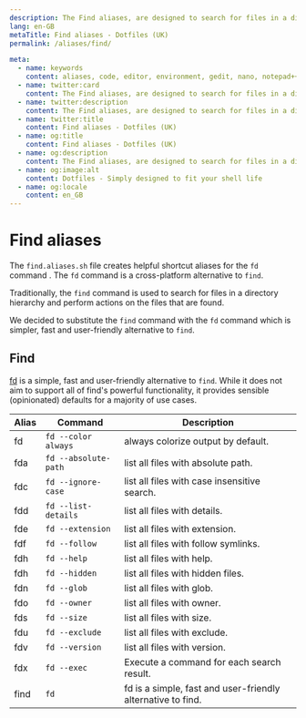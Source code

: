 ```yaml
---
description: The Find aliases, are designed to search for files in a directory hierarchy and perform actions on the files that are found.
lang: en-GB
metaTitle: Find aliases - Dotfiles (UK)
permalink: /aliases/find/

meta:
  - name: keywords
    content: aliases, code, editor, environment, gedit, nano, notepad++, text, vi, vim
  - name: twitter:card
    content: The Find aliases, are designed to search for files in a directory hierarchy and perform actions on the files that are found.
  - name: twitter:description
    content: The Find aliases, are designed to search for files in a directory hierarchy and perform actions on the files that are found.
  - name: twitter:title
    content: Find aliases - Dotfiles (UK)
  - name: og:title
    content: Find aliases - Dotfiles (UK)
  - name: og:description
    content: The Find aliases, are designed to search for files in a directory hierarchy and perform actions on the files that are found.
  - name: og:image:alt
    content: Dotfiles - Simply designed to fit your shell life
  - name: og:locale
    content: en_GB
---
```


# Find aliases

The `find.aliases.sh` file creates helpful shortcut aliases for the `fd` command
. The `fd` command is a cross-platform alternative to `find`.

Traditionally, the `find` command is used to search for files in a directory
hierarchy and perform actions on the files that are found.

We decided to substitute the `find` command with the `fd` command which is
simpler, fast and user-friendly alternative to `find`.

## Find

[fd](https://github.com/sharkdp/fd) is a simple, fast and user-friendly
alternative to `find`. While it does not aim to support all of find's powerful
functionality, it provides sensible (opinionated) defaults for a majority of
use cases.

| Alias | Command              | Description                                                 |
| ----- | -------------------- | ----------------------------------------------------------- |
| fd    | `fd --color always`  | always colorize output by default.                          |
| fda   | `fd --absolute-path` | list all files with absolute path.                          |
| fdc   | `fd --ignore-case`   | list all files with case insensitive search.                |
| fdd   | `fd --list-details`  | list all files with details.                                |
| fde   | `fd --extension`     | list all files with extension.                              |
| fdf   | `fd --follow`        | list all files with follow symlinks.                        |
| fdh   | `fd --help`          | list all files with help.                                   |
| fdh   | `fd --hidden`        | list all files with hidden files.                           |
| fdn   | `fd --glob`          | list all files with glob.                                   |
| fdo   | `fd --owner`         | list all files with owner.                                  |
| fds   | `fd --size`          | list all files with size.                                   |
| fdu   | `fd --exclude`       | list all files with exclude.                                |
| fdv   | `fd --version`       | list all files with version.                                |
| fdx   | `fd --exec`          | Execute a command for each search result.                   |
| find  | `fd`                 | fd is a simple, fast and user-friendly alternative to find. |
